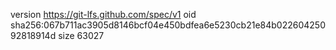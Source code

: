 version https://git-lfs.github.com/spec/v1
oid sha256:067b711ac3905d8146bcf04e450bdfea6e5230cb21e84b02260425092818914d
size 63027

